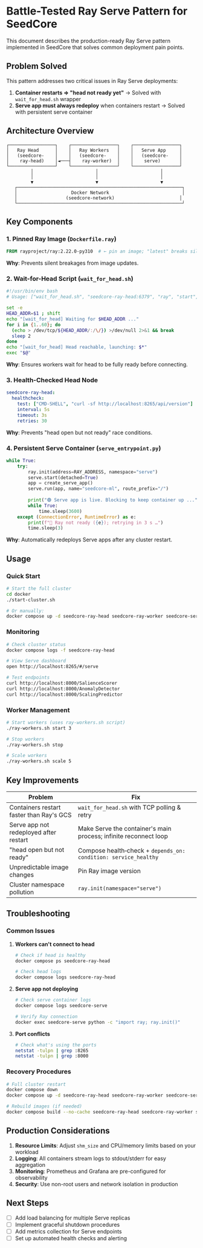 # Battle-Tested Ray Serve Pattern for SeedCore

This document describes the production-ready Ray Serve pattern implemented in SeedCore that solves common deployment pain points.

## Problem Solved

This pattern addresses two critical issues in Ray Serve deployments:

1. **Container restarts ⇒ "head not ready yet"** → Solved with `wait_for_head.sh` wrapper
2. **Serve app must always redeploy** when containers restart → Solved with persistent serve container

## Architecture Overview

```
┌─────────────────┐    ┌─────────────────┐    ┌─────────────────┐
│   Ray Head      │    │   Ray Workers   │    │   Serve App     │
│   (seedcore-    │    │   (seedcore-    │    │   (seedcore-    │
│    ray-head)    │◄───┤    ray-worker)  │    │    serve)       │
└─────────────────┘    └─────────────────┘    └─────────────────┘
         │                       │                       │
         │                       │                       │
         ▼                       ▼                       ▼
   ┌─────────────────────────────────────────────────────────────┐
   │                    Docker Network                           │
   │                  (seedcore-network)                        │
   └─────────────────────────────────────────────────────────────┘
```

## Key Components

### 1. Pinned Ray Image (`Dockerfile.ray`)

```dockerfile
FROM rayproject/ray:2.22.0-py310  # ← pin an image; "latest" breaks silently
```

**Why**: Prevents silent breakages from image updates.

### 2. Wait-for-Head Script (`wait_for_head.sh`)

```bash
#!/usr/bin/env bash
# Usage: ["wait_for_head.sh", "seedcore-ray-head:6379", "ray", "start", "--address=seedcore-ray-head:6379", "--block"]

set -e
HEAD_ADDR=$1 ; shift
echo "[wait_for_head] Waiting for $HEAD_ADDR ..."
for i in {1..60}; do
  (echo > /dev/tcp/${HEAD_ADDR/:/\/}) >/dev/null 2>&1 && break
  sleep 2
done
echo "[wait_for_head] Head reachable, launching: $*"
exec "$@"
```

**Why**: Ensures workers wait for head to be fully ready before connecting.

### 3. Health-Checked Head Node

```yaml
seedcore-ray-head:
  healthcheck:
    test: ["CMD-SHELL", "curl -sf http://localhost:8265/api/version"]
    interval: 5s
    timeout: 3s
    retries: 30
```

**Why**: Prevents "head open but not ready" race conditions.

### 4. Persistent Serve Container (`serve_entrypoint.py`)

```python
while True:
    try:
        ray.init(address=RAY_ADDRESS, namespace="serve")
        serve.start(detached=True)
        app = create_serve_app()
        serve.run(app, name="seedcore-ml", route_prefix="/")
        
        print("🟢 Serve app is live. Blocking to keep container up ...")
        while True:
            time.sleep(3600)
    except (ConnectionError, RuntimeError) as e:
        print(f"🔄 Ray not ready ({e}); retrying in 3 s …")
        time.sleep(3)
```

**Why**: Automatically redeploys Serve apps after any cluster restart.

## Usage

### Quick Start

```bash
# Start the full cluster
cd docker
./start-cluster.sh

# Or manually:
docker compose up -d seedcore-ray-head seedcore-ray-worker seedcore-serve
```

### Monitoring

```bash
# Check cluster status
docker compose logs -f seedcore-ray-head

# View Serve dashboard
open http://localhost:8265/#/serve

# Test endpoints
curl http://localhost:8000/SalienceScorer
curl http://localhost:8000/AnomalyDetector
curl http://localhost:8000/ScalingPredictor
```

### Worker Management

```bash
# Start workers (uses ray-workers.sh script)
./ray-workers.sh start 3

# Stop workers
./ray-workers.sh stop

# Scale workers
./ray-workers.sh scale 5
```

## Key Improvements

| Problem | Fix |
|---------|-----|
| Containers restart faster than Ray's GCS | `wait_for_head.sh` with TCP polling & retry |
| Serve app not redeployed after restart | Make Serve the container's main process; infinite reconnect loop |
| "head open but not ready" | Compose health‑check + `depends_on: condition: service_healthy` |
| Unpredictable image changes | Pin Ray image version |
| Cluster namespace pollution | `ray.init(namespace="serve")` |

## Troubleshooting

### Common Issues

1. **Workers can't connect to head**
   ```bash
   # Check if head is healthy
   docker compose ps seedcore-ray-head
   
   # Check head logs
   docker compose logs seedcore-ray-head
   ```

2. **Serve app not deploying**
   ```bash
   # Check serve container logs
   docker compose logs seedcore-serve
   
   # Verify Ray connection
   docker exec seedcore-serve python -c "import ray; ray.init()"
   ```

3. **Port conflicts**
   ```bash
   # Check what's using the ports
   netstat -tulpn | grep :8265
   netstat -tulpn | grep :8000
   ```

### Recovery Procedures

```bash
# Full cluster restart
docker compose down
docker compose up -d seedcore-ray-head seedcore-ray-worker seedcore-serve

# Rebuild images (if needed)
docker compose build --no-cache seedcore-ray-head seedcore-ray-worker seedcore-serve
```

## Production Considerations

1. **Resource Limits**: Adjust `shm_size` and CPU/memory limits based on your workload
2. **Logging**: All containers stream logs to stdout/stderr for easy aggregation
3. **Monitoring**: Prometheus and Grafana are pre-configured for observability
4. **Security**: Use non-root users and network isolation in production

## Next Steps

- [ ] Add load balancing for multiple Serve replicas
- [ ] Implement graceful shutdown procedures
- [ ] Add metrics collection for Serve endpoints
- [ ] Set up automated health checks and alerting 
